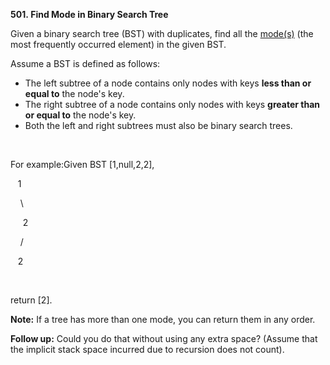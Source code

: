 **501. Find Mode in Binary Search Tree**

Given a binary search tree (BST) with duplicates, find all the [mode(s)](https://en.wikipedia.org/wiki/Mode_(statistics)) (the most frequently occurred element) in the given BST.

Assume a BST is defined as follows:

- The left subtree of a node contains only nodes with keys **less than or equal to** the node's key.
- The right subtree of a node contains only nodes with keys **greater than or equal to** the node's key.
- Both the left and right subtrees must also be binary search trees.

 

For example:Given BST [1,null,2,2],

   1

    \

     2

    /

   2

 

return [2].

**Note:** If a tree has more than one mode, you can return them in any order.

**Follow up:** Could you do that without using any extra space? (Assume that the implicit stack space incurred due to recursion does not count).
